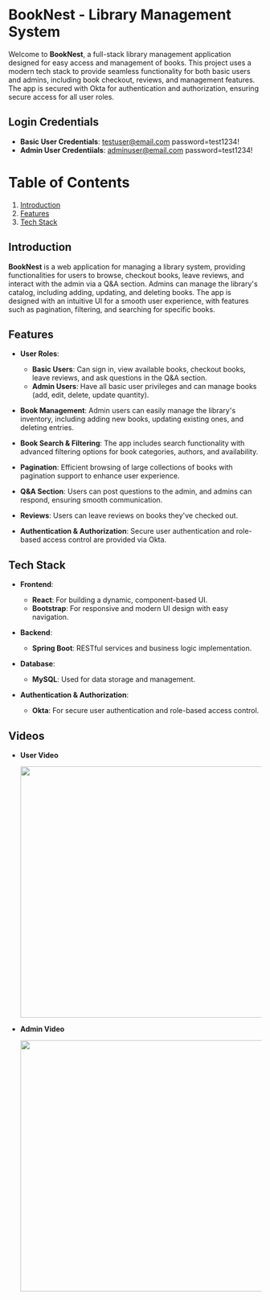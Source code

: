 # **BookNest - Library Management System**

Welcome to **BookNest**, a full-stack library management application designed for easy access and management of books. This project uses a modern tech stack to provide seamless functionality for both basic users and admins, including book checkout, reviews, and management features. The app is secured with Okta for authentication and authorization, ensuring secure access for all user roles.

## Login Credentials
  - **Basic User Credentials**: testuser@email.com password=test1234!
  - **Admin User Credentiials**: adminuser@email.com password=test1234!

# **Table of Contents**
1. [Introduction](#introduction)
2. [Features](#features)
3. [Tech Stack](#tech-stack)

## Introduction

**BookNest** is a web application for managing a library system, providing functionalities for users to browse, checkout books, leave reviews, and interact with the admin via a Q&A section. Admins can manage the library's catalog, including adding, updating, and deleting books. The app is designed with an intuitive UI for a smooth user experience, with features such as pagination, filtering, and searching for specific books.

## Features

- **User Roles**: 
  - **Basic Users**: Can sign in, view available books, checkout books, leave reviews, and ask questions in the Q&A section.
  - **Admin Users**: Have all basic user privileges and can manage books (add, edit, delete, update quantity).
  
- **Book Management**: Admin users can easily manage the library's inventory, including adding new books, updating existing ones, and deleting entries.
  
- **Book Search & Filtering**: The app includes search functionality with advanced filtering options for book categories, authors, and availability.
  
- **Pagination**: Efficient browsing of large collections of books with pagination support to enhance user experience.
  
- **Q&A Section**: Users can post questions to the admin, and admins can respond, ensuring smooth communication.
  
- **Reviews**: Users can leave reviews on books they've checked out.
  
- **Authentication & Authorization**: Secure user authentication and role-based access control are provided via Okta.

## Tech Stack

- **Frontend**: 
  - **React**: For building a dynamic, component-based UI.
  - **Bootstrap**: For responsive and modern UI design with easy navigation.
  
- **Backend**: 
  - **Spring Boot**: RESTful services and business logic implementation.
  
- **Database**: 
  - **MySQL**: Used for data storage and management.
  
- **Authentication & Authorization**: 
  - **Okta**: For secure user authentication and role-based access control.
 
## Videos
- **User Video**
  <p align="center"> <img src="https://github.com/GotaSeptimiuAndrei/Book-Nest/blob/main/User%20Video.gif" height="500"/> </p>
- **Admin Video**
  <p align="center"> <img src="https://github.com/GotaSeptimiuAndrei/Book-Nest/blob/main/Admin%20Video.gif" height="500"/> </p>


 
